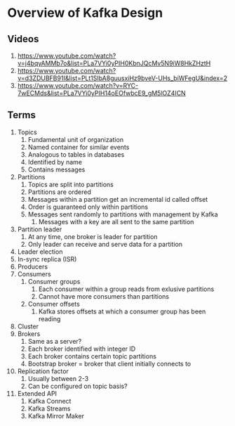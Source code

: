 # Overview of Kafka Design

## Videos

1. https://www.youtube.com/watch?v=j4bqyAMMb7o&list=PLa7VYi0yPIH0KbnJQcMv5N9iW8HkZHztH
1. https://www.youtube.com/watch?v=d3ZDUBFB91I&list=PLt1SIbA8guusxiHz9bveV-UHs_biWFegU&index=2
1. https://www.youtube.com/watch?v=RYC-7wECMds&list=PLa7VYi0yPIH14oEOfwbcE9_gM5lOZ4ICN

## Terms

1. Topics
   1. Fundamental unit of organization
   1. Named container for similar events
   1. Analogous to tables in databases
   1. Identified by name
   1. Contains messages
1. Partitions
   1. Topics are split into partitions
   1. Partitions are ordered
   1. Messages within a partition get an incremental id called offset
   1. Order is guaranteed only within partitions
   1. Messages sent randomly to partitions with management by Kafka
      1. Messages with a key are all sent to the same partition
1. Partition leader
   1. At any time, one broker is leader for partition
   1. Only leader can receive and serve data for a partition
1. Leader election
1. In-sync replica (ISR)
1. Producers
1. Consumers
   1. Consumer groups
      1. Each consumer within a group reads from exlusive partitions
      1. Cannot have more consumers than partitions
   1. Consumer offsets
      1. Kafka stores offsets at which a consumer group has been reading
1. Cluster
1. Brokers
   1. Same as a server?
   1. Each broker identified with integer ID
   1. Each broker contains certain topic partitions
   1. Bootstrap broker = broker that client initially connects to
1. Replication factor 
   1. Usually between 2-3
   1. Can be configured on topic basis?
1. Extended API
   1. Kafka Connect
   1. Kafka Streams
   1. Kafka Mirror Maker

